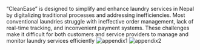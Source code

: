 “CleanEase” is designed to simplify and enhance laundry services in Nepal by digitalizing traditional processes and addressing inefficiencies. Most conventional laundries struggle with ineffective order management, lack of real-time tracking, and inconvenient payment systems. These challenges make it difficult for both customers and service providers to manage and monitor laundry services efficiently
![appendix1](https://github.com/user-attachments/assets/a84752f2-55af-4eca-9c9e-908041f8490e)
![appendix2](https://github.com/user-attachments/assets/e9b8044e-1097-4b12-a93e-ce342708be28)
